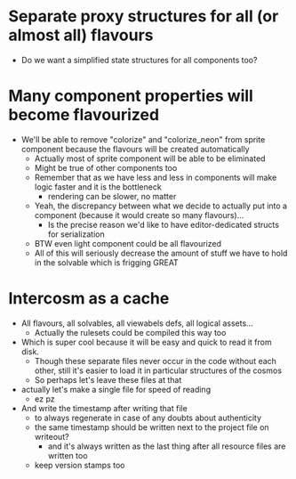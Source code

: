 # Separate proxy structures for all (or almost all) flavours

- Do we want a simplified state structures for all components too?

# Many component properties will become flavourized

- We'll be able to remove "colorize" and "colorize_neon" from sprite component because the flavours will be created automatically
	- Actually most of sprite component will be able to be eliminated
	- Might be true of other components too
	- Remember that as we have less and less in components will make logic faster and it is the bottleneck
		- rendering can be slower, no matter
	- Yeah, the discrepancy between what we decide to actually put into a component (because it would create so many flavours)...
		- Is the precise reason we'd like to have editor-dedicated structs for serialization
	- BTW even light component could be all flavourized
	- All of this will seriously decrease the amount of stuff we have to hold in the solvable which is frigging GREAT

# Intercosm as a cache

- All flavours, all solvables, all viewabels defs, all logical assets...
	- Actually the rulesets could be compiled this way too
- Which is super cool because it will be easy and quick to read it from disk.
	- Though these separate files never occur in the code without each other, still it's easier to load it in particular structures of the cosmos
	- So perhaps let's leave these files at that
- actually let's make a single file for speed of reading
	- ez pz
- And write the timestamp after writing that file
	- to always regenerate in case of any doubts about authenticity
	- the same timestamp should be written next to the project file on writeout?
		- and it's always written as the last thing after all resource files are written too
	- keep version stamps too
